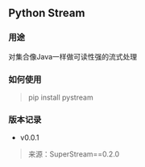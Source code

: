 ## Python Stream

### 用途
对集合像Java一样做可读性强的流式处理
### 如何使用
> pip install pystream
### 版本记录
- v0.0.1
> 来源：SuperStream==0.2.0